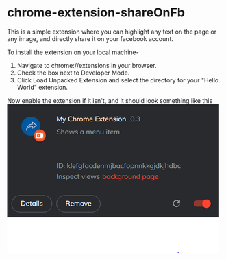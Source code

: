 # chrome-extension-shareOnFb
This is a simple extension where you can highlight any text on the page  or any image, and directly share it on your facebook account.

To install the extension on your local machine-
1. Navigate to chrome://extensions in your browser.
2. Check the box next to Developer Mode.
3. Click Load Unpacked Extension and select the directory for your "Hello World" extension.

Now enable the extension if it isn't, and it should look something like this
![](image/extension.png)
